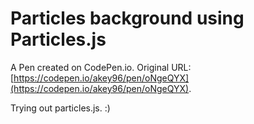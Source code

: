 # Particles background using Particles.js

A Pen created on CodePen.io. Original URL: [https://codepen.io/akey96/pen/oNgeQYX](https://codepen.io/akey96/pen/oNgeQYX).

Trying out particles.js. :)
